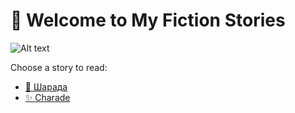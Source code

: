 # 📖 Welcome to My Fiction Stories
![Alt text](images/AM.jpg)

Choose a story to read:

- [🌟 Шарада](First_story.md)
- [✨ Charade](second_story.md)



